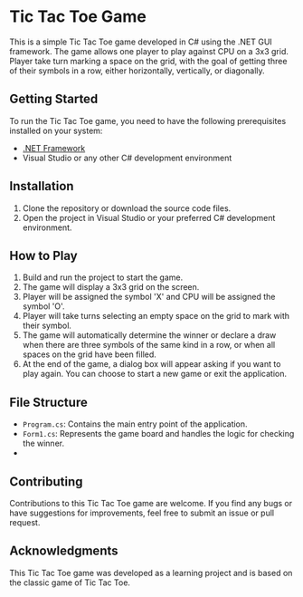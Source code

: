 # Tic Tac Toe Game

This is a simple Tic Tac Toe game developed in C# using the .NET GUI framework. The game allows one player to play against CPU on a 3x3 grid. Player take turn marking a space on the grid, with the goal of getting three of their symbols in a row, either horizontally, vertically, or diagonally.

## Getting Started

To run the Tic Tac Toe game, you need to have the following prerequisites installed on your system:

- [.NET Framework](https://dotnet.microsoft.com/download/dotnet-framework)
- Visual Studio or any other C# development environment

## Installation

1. Clone the repository or download the source code files.
2. Open the project in Visual Studio or your preferred C# development environment.

## How to Play

1. Build and run the project to start the game.
2. The game will display a 3x3 grid on the screen.
3. Player will be assigned the symbol 'X' and CPU will be assigned the symbol 'O'.
4. Player will take turns selecting an empty space on the grid to mark with their symbol.
5. The game will automatically determine the winner or declare a draw when there are three symbols of the same kind in a row, or when all spaces on the grid have been filled.
6. At the end of the game, a dialog box will appear asking if you want to play again. You can choose to start a new game or exit the application.

## File Structure

- `Program.cs`: Contains the main entry point of the application.
- `Form1.cs`: Represents the game board and handles the logic for checking the winner.
- 
## Contributing

Contributions to this Tic Tac Toe game are welcome. If you find any bugs or have suggestions for improvements, feel free to submit an issue or pull request.

## Acknowledgments

This Tic Tac Toe game was developed as a learning project and is based on the classic game of Tic Tac Toe.

